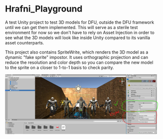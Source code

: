# Hrafni_Playground
A test Unity project to test 3D models for DFU, outside the DFU framework until we can get them implemented. This will serve as a sterile test environment for now so we don't have to rely on Asset Injection in order to see what the 3D models will look like inside Unity compared to its vanilla asset counterparts.

This project also contains SpriteWrite, which renders the 3D model as a dynamic "fake sprite" impostor.  It uses orthographic projection and can reduce the resolution and color depth so you can compare the new model to the sprite on a closer to 1-to-1 basis to check parity.

![SpriteWrite-Exp](/images/SpriteWriteExperimental.png)
